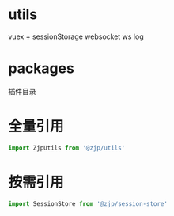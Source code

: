 # utils
vuex + sessionStorage websocket ws log 

# packages
插件目录

# 全量引用
```javascript
import ZjpUtils from '@zjp/utils'
```

# 按需引用
```javascript
import SessionStore from '@zjp/session-store'
```